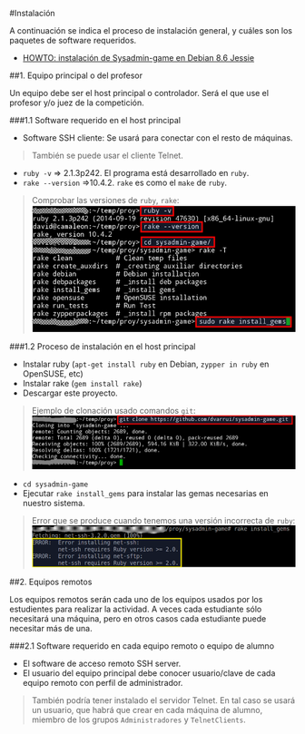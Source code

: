 #Instalación

A continuación se indica el proceso de instalación general, y cuáles son los
paquetes de software requeridos.

* [HOWTO: instalación de Sysadmin-game en Debian 8.6 Jessie](./instalacion/howto-debian.md)

##1. Equipo principal o del profesor

Un equipo debe ser el host principal o controlador.
Será el que use el profesor y/o juez de la competición.

###1.1 Software requerido en el host principal
* Software SSH cliente: Se usará para conectar con el resto de máquinas.
> También se puede usar el cliente Telnet.
* `ruby -v` => 2.1.3p242. El programa está desarrollado en `ruby`.
* `rake --version` =>10.4.2. `rake` es como el `make` de `ruby`.

> Comprobar las versiones de `ruby`, `rake`:
> ![ruby-rake-gems](../images/ruby-rake-gems.png)
>

###1.2 Proceso de instalación en el host principal
* Instalar ruby (`apt-get install ruby` en Debian, `zypper in ruby` en OpenSUSE, etc)
* Instalar rake (`gem install rake`)
* Descargar este proyecto.

> Ejemplo de clonación usado comandos `git`:
> ![git-clone](../images/git-clone.png)
>

* `cd sysadmin-game`
* Ejecutar `rake install_gems` para instalar las gemas necesarias en nuestro sistema.

> Error que se produce cuando tenemos una versión incorrecta de `ruby`:
> ![error-version](../images/error-version.png)


##2. Equipos remotos

Los equipos remotos serán cada uno de los equipos usados por los estudientes
para realizar la actividad. A veces cada estudiante sólo necesitará una máquina,
pero en otros casos cada estudiante puede necesitar más de una.

###2.1 Software requerido en cada equipo remoto o equipo de alumno
* El software de acceso remoto SSH server.
* El usuario del equipo principal debe conocer usuario/clave de cada equipo
remoto con perfil de administrador.

> También podría tener instalado el servidor Telnet.
> En tal caso se usará un usuario, que habrá que crear en cada
máquina de alumno, miembro de los grupos `Administradores` y `TelnetClients`.
